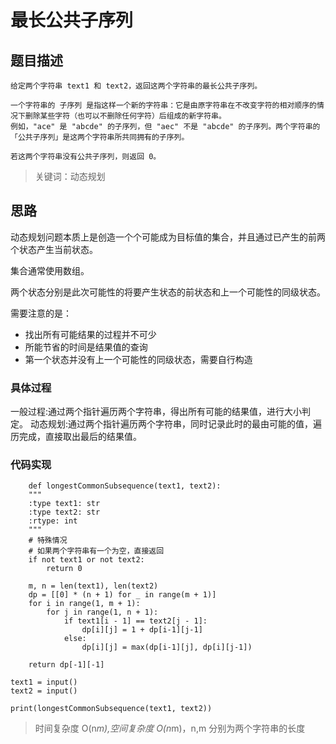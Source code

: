 # 最长公共子序列

## 题目描述

    给定两个字符串 text1 和 text2，返回这两个字符串的最长公共子序列。

    一个字符串的 子序列 是指这样一个新的字符串：它是由原字符串在不改变字符的相对顺序的情况下删除某些字符（也可以不删除任何字符）后组成的新字符串。
    例如，"ace" 是 "abcde" 的子序列，但 "aec" 不是 "abcde" 的子序列。两个字符串的「公共子序列」是这两个字符串所共同拥有的子序列。

    若这两个字符串没有公共子序列，则返回 0。

> 关键词：动态规划

## 思路

动态规划问题本质上是创造一个个可能成为目标值的集合，并且通过已产生的前两个状态产生当前状态。

集合通常使用数组。

两个状态分别是此次可能性的将要产生状态的前状态和上一个可能性的同级状态。

需要注意的是：

- 找出所有可能结果的过程并不可少
- 所能节省的时间是结果值的查询
- 第一个状态并没有上一个可能性的同级状态，需要自行构造

### 具体过程

一般过程:通过两个指针遍历两个字符串，得出所有可能的结果值，进行大小判定。
动态规划:通过两个指针遍历两个字符串，同时记录此时的最由可能的值，遍历完成，直接取出最后的结果值。

### 代码实现

        def longestCommonSubsequence(text1, text2):
        """
        :type text1: str
        :type text2: str
        :rtype: int
        """
        # 特殊情况
        # 如果两个字符串有一个为空，直接返回
        if not text1 or not text2:
            return 0

        m, n = len(text1), len(text2)
        dp = [[0] * (n + 1) for _ in range(m + 1)]
        for i in range(1, m + 1):
            for j in range(1, n + 1):
                if text1[i - 1] == text2[j - 1]:
                    dp[i][j] = 1 + dp[i-1][j-1]
                else:
                    dp[i][j] = max(dp[i-1][j], dp[i][j-1])

        return dp[-1][-1]

    text1 = input()
    text2 = input()

    print(longestCommonSubsequence(text1, text2))

> 时间复杂度 O(n*m),空间复杂度 O(n*m)，n,m 分别为两个字符串的长度
